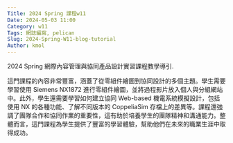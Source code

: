 ```yaml
---
Title: 2024 Spring 課程w11
Date: 2024-05-03 11:00
Category: w11
Tags: 網誌編寫, pelican
Slug: 2024-Spring-W11-blog-tutorial
Author: kmol
---
```


2024 Spring 網際內容管理與協同產品設計實習課程教學導引.

<!-- PELICAN_END_SUMMARY -->

這門課程的內容非常豐富，涵蓋了從零組件繪圖到協同設計的多個主題。學生需要學習使用 Siemens NX1872 進行零組件繪圖，並將過程影片放入個人與分組網站中。此外，學生還需要學習如何建立協同 Web-based 機電系統模擬設計，包括使用 NX 的各種功能、了解不同版本的 CoppeliaSim 存檔上的差異等。課程還強調了團隊合作和協同作業的重要性，這有助於培養學生的團隊精神和溝通能力。整體而言，這門課程為學生提供了豐富的學習體驗，幫助他們在未來的職業生涯中取得成功。







